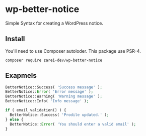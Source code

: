 # wp-better-notice

Simple Syntax for creating a WordPress notice.

## Install
You'll need to use Composer autoloder.
This package use PSR-4.
```$
composer require zarei-dev/wp-better-notice
```

## Exapmels
```php
BetterNotice::Success( 'Success message' );
BetterNotice::Error( 'Error message' );
BetterNotice::Warning( 'Warning message' );
BetterNotice::Info( 'Info message' );
```
```php
if ( email_validation() ) {
  BetterNotice::Success( 'Prodile updated.' );
} else {
  BetterNotice::Error( 'You should enter a valid email' );
}
```
